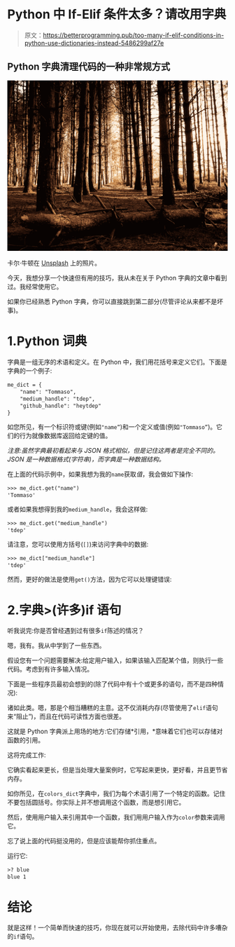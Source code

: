 # Python 中 If-Elif 条件太多？请改用字典

> 原文：<https://betterprogramming.pub/too-many-if-elif-conditions-in-python-use-dictionaries-instead-5486299af27e>

## Python 字典清理代码的一种非常规方式

![](img/e8861ccd02041096269f32359b200316.png)

卡尔·牛顿在 [Unsplash](https://unsplash.com?utm_source=medium&utm_medium=referral) 上的照片。

今天，我想分享一个快速但有用的技巧，我从未在关于 Python 字典的文章中看到过。我经常使用它。

如果你已经熟悉 Python 字典，你可以直接跳到第二部分(尽管评论从来都不是坏事)。

# 1.Python 词典

字典是一组无序的术语和定义。在 Python 中，我们用花括号来定义它们。下面是字典的一个例子:

```
me_dict = {
    "name": "Tommaso",
    "medium_handle": "tdep",
    "github_handle": "heytdep"
}
```

如您所见，有一个标识符或键(例如`"name”`)和一个定义或值(例如`"Tommaso”`)。它们的行为就像数据库返回给定键的值。

*注意:虽然字典最初看起来与 JSON 格式相似，但是记住这两者是完全不同的。JSON 是一种数据格式(字符串)，而字典是一种数据结构。*

在上面的代码示例中，如果我想为我的`name`获取*值*，我会做如下操作:

```
>>> me_dict.get("name")
'Tommaso'
```

或者如果我想得到我的`medium_handle`，我会这样做:

```
>>> me_dict.get("medium_handle")
'tdep'
```

请注意，您可以使用方括号(`[]`)来访问字典中的数据:

```
>>> me_dict["medium_handle"]
'tdep'
```

然而，更好的做法是使用`get()`方法，因为它可以处理键错误:

# 2.字典>(许多)if 语句

听我说完:你是否曾经遇到过有很多`if`陈述的情况？

嗯，我有。我从中学到了一些东西。

假设您有一个问题需要解决:给定用户输入，如果该输入匹配某个值，则执行一些代码。考虑到有许多输入情况。

下面是一些程序员最初会想到的(除了代码中有十个或更多的语句，而不是四种情况):

诸如此类。嗯，那是个相当糟糕的主意。这不仅消耗内存(尽管使用了`elif`语句来“阻止”)，而且在代码可读性方面也很差。

这就是 Python 字典派上用场的地方:它们存储*引用，*意味着它们也可以存储对函数的引用。

这将完成工作:

它确实看起来更长，但是当处理大量案例时，它写起来更快，更好看，并且更节省内存。

如你所见，在`colors_dict`字典中，我们为每个术语引用了一个特定的函数。记住不要包括圆括号。你实际上并不想调用这个函数，而是想引用它。

然后，使用用户输入来引用其中一个函数，我们用用户输入作为`color`参数来调用它。

忘了说上面的代码挺没用的，但是应该能帮你抓住重点。

运行它:

```
>? blue
blue 1
```

# 结论

就是这样！一个简单而快速的技巧，你现在就可以开始使用，去除代码中许多嘈杂的`if`语句。